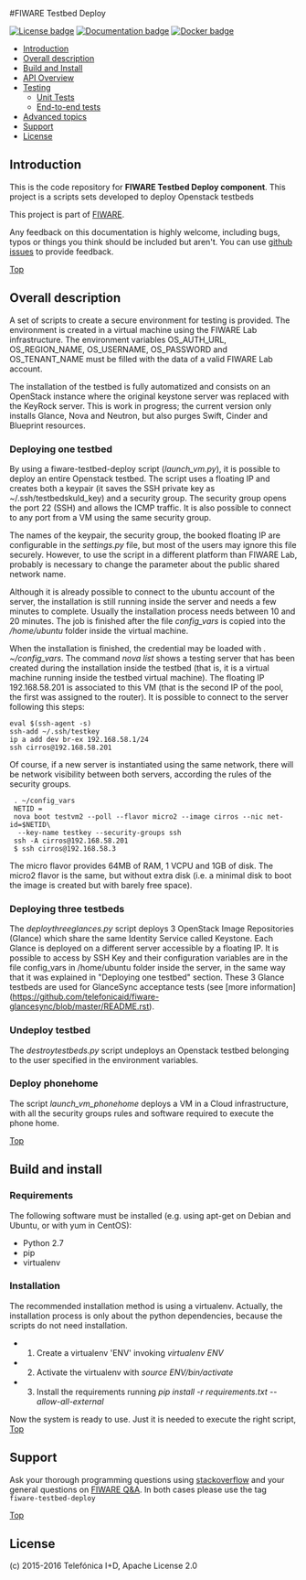 #<a name="top"></a>FIWARE Testbed Deploy

[![License badge](https://img.shields.io/badge/license-Apache_2.0-blue.svg)](LICENSE)
[![Documentation badge](https://readthedocs.org/projects/fiware-testbed-deploy/badge/?version=latest)](http://fiware-testbed-deploy.readthedocs.org/en/latest/?badge=latest)
[![Docker badge](https://img.shields.io/docker/pulls/fiware/fiware-testbed-deploy.svg)](https://hub.docker.com/r/fiware/fiware-deploy-one-testbed/)

* [Introduction](#introduction)
* [Overall description](#overall-description)
* [Build and Install](#build-and-install)
* [API Overview](#api-overview)
* [Testing](#testing)
    * [Unit Tests](#unit-tests)
    * [End-to-end tests](#end-to-end-tests)
* [Advanced topics](#advanced-topics)
* [Support](#support)
* [License](#license)


## Introduction

This is the code repository for **FIWARE Testbed Deploy component**. This project is a scripts sets developed to deploy Openstack testbeds

This project is part of [FIWARE](http://www.fiware.org).

Any feedback on this documentation is highly welcome, including bugs, typos
or things you think should be included but aren't. You can use [github issues](https://github.com/telefonicaid/fiware-testbed-deploy/issues/new) to provide feedback.

[Top](#top)

## Overall description
A set of scripts to create a secure environment for testing is provided. The
environment is created in a virtual machine using the FIWARE Lab infrastructure.
The environment variables OS_AUTH_URL, OS_REGION_NAME, OS_USERNAME, OS_PASSWORD
and OS_TENANT_NAME must be filled with the data of a valid FIWARE Lab account.

The installation of the testbed is fully automatized and consists on an OpenStack
instance where the original keystone server was replaced with the KeyRock server.
This is work in progress; the current version only installs Glance, Nova and Neutron,
but also purges Swift, Cinder and Blueprint resources.

### Deploying one testbed
By using a fiware-testbed-deploy script (*launch_vm.py*), it is possible to deploy an entire Openstack testbed.
The script uses a floating IP and creates both a keypair (it saves the SSH private key as
~/.ssh/testbedskuld_key) and a security group. The security group opens
the port 22 (SSH) and allows the ICMP traffic. It is also possible to connect
to any port from a VM using the same security group.

The names of the keypair, the security group, the booked floating IP are configurable in
the *settings.py* file, but most of the users may
ignore this file securely. However, to use the script in a different platform
than FIWARE Lab, probably is necessary to change the parameter about the
public shared network name.

Although it is already possible to connect to the ubuntu account of the server, the installation is still running
inside the server and needs a few minutes to complete. Usually the installation
process needs between 10 and 20 minutes. The job is finished after the file
*config_vars* is copied into the */home/ubuntu* folder inside the virtual machine.

When the installation is finished, the credential may be loaded with *. ~/config_vars*.
The command *nova list* shows a testing server that has been created during the installation
inside the testbed (that is, it is a virtual machine running inside the testbed
virtual machine). The floating IP 192.168.58.201 is associated to this
VM (that is the second IP of the pool, the first was assigned to the router). It is
possible to connect to the server following this steps:

    eval $(ssh-agent -s)
    ssh-add ~/.ssh/testkey
    ip a add dev br-ex 192.168.58.1/24
    ssh cirros@192.168.58.201

Of course, if a new server is instantiated using the same network, there will
be network visibility between both servers, according the rules of the
security groups.

     . ~/config_vars
     NETID =
     nova boot testvm2 --poll --flavor micro2 --image cirros --nic net-id=$NETID\
      --key-name testkey --security-groups ssh
     ssh -A cirros@192.168.58.201
     $ ssh cirros@192.168.58.3

The micro flavor provides 64MB of RAM, 1 VCPU and 1GB of disk. The micro2 flavor is the
same, but without extra disk (i.e. a minimal disk to boot the image is created
but with barely free space).

### Deploying three testbeds

The *deploythreeglances.py* script deploys 3 OpenStack Image Repositories (Glance) which share the same
Identity Service called Keystone. Each Glance is deployed on a different server accessible by a floating IP.
It is possible to access by SSH Key and their configuration variables are in the file config_vars in
/home/ubuntu folder inside the server, in the same way that it was explained in "Deploying one testbed"
section. These 3 Glance testbeds are used for GlanceSync acceptance tests (see [more information] (https://github.com/telefonicaid/fiware-glancesync/blob/master/README.rst).

### Undeploy testbed
The *destroytestbeds.py* script undeploys an Openstack testbed belonging to the user specified in the environment variables.

### Deploy phonehome
The script *launch_vm_phonehome* deploys a VM in a Cloud infrastructure, with all the security groups rules and software required
to execute the phone home.

[Top](#top)

## Build and install

### Requirements

The following software must be installed (e.g. using apt-get on Debian and Ubuntu,
or with yum in CentOS):

- Python 2.7
- pip
- virtualenv

### Installation

The recommended installation method is using a virtualenv. Actually, the installation
process is only about the python dependencies, because the scripts do not need
installation.

- 1. Create a virtualenv 'ENV' invoking *virtualenv ENV*
- 2. Activate the virtualenv with *source ENV/bin/activate*
- 3. Install the requirements running *pip install -r requirements.txt
   --allow-all-external*

Now the system is ready to use. Just it is needed to execute the right script,
[Top](#top)

## Support

Ask your thorough programming questions using [stackoverflow](http://stackoverflow.com/questions/ask)
and your general questions on [FIWARE Q&A](https://ask.fiware.org). In both cases please use the tag `fiware-testbed-deploy`

[Top](#top)

## License

\(c) 2015-2016 Telefónica I+D, Apache License 2.0
